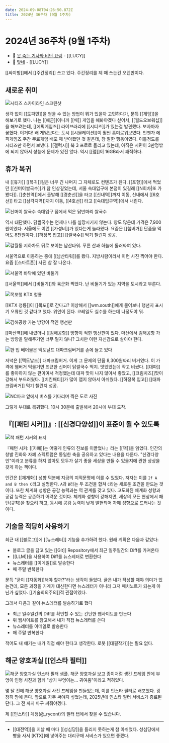 ```yaml
---
date: 2024-09-08T04:26:50.872Z
title: 2024년 36주차 (9월 1주차)
---
```


# 2024년 36주차 (9월 1주차)

- 🎵 [못 죽는 기사와 비단 요람](https://www.youtube.com/watch?v=Q9Nvvz6pd9g) - [[LUCY]]
- 🎵 [맞네](https://www.youtube.com/watch?v=2Lg9IuBQz8w) - [[LUCY]]

[[싸지방]]에서 [[주간정리]] 쓰고 있다. 주간정리를 제 때 쓰는건 오랜만이다.

## 새로운 취미

![시티즈 스카이라인 스크린샷](/images/cities-skyline.png)

생각 없이 [[도파민]]을 얻을 수 있는 방법이 뭐가 있을까 고민하다가, 문득 [[게임]]을 해보기로 했다. 나는 [[해군]]이니까 [[배]] 게임을 해봐야겠다 싶어서, [[월드오브워십]]을 해보려는데, [[에픽게임즈]] 라이브러리에 [[시티즈]]가 있는걸 발견했다. 보자마자 꽂혔다. 이거다! 배 게임보다는 도시 [[시뮬레이션]]이 훨씬 흥미로워보였다. 언젠가 에픽게임즈 주간 무료게임 배포 때 받아봤던 것 같은데, 참 잘한 행동이였다. 이틀정도를 시티즈만 하면서 보냈다. [[갤럭시]] 북 3 프로로 돌리고 있는데, 아직은 시민이 3만명밖에 되지 않아서 성능에 문제가 있진 않다. 역시 [[램]]이 16GB라서 쾌적하다.

## 휴가 복귀

내 [[휴가]] [[복귀]]길은 너무 긴 나머지 그 자체로도 컨텐츠가 된다. [[포항]]에서 먹었던 [[신머이쌀국수]]가 참 인상깊었는데, 서울 숙대입구에 본점이 있길래 [[N회차|또 가봤다]]. [[춘천역]]에서 출발해 [[경춘선]]을 타고 [[신내역]]까지 이동, 신내에서 [[6호선]] 타고 [[삼각지역]]까지 이동, [[4호선]] 타고 [[숙대입구역]]에서 내린다.

![신머이 쌀국수 숙대입구 점에서 먹은 닭반마리 쌀국수](/images/신머이쌀국수_숙대입구.jpg)

역시 대단했다. 닭쌀국수는 언제나 나를 실망시키지 않는다. 양도 많은데 가격은 7,900원이였다. 서울에도 이런 [[가성비]]가 있다는게 놀라웠다. 요즘은 [[햄버거]] 단품을 먹어도 8천원이다. [[하정복 입고]] [[쌀국수]] 먹기 챌린지 성공.

![갈월동 지하차도 뒤로 보이는 남산타워. 푸른 산과 하늘에 둘러싸여 있다.](/images/남산타워.jpg)

서울역으로 이동하는 중에 [[남산타워]]를 봤다. 지방사람이라서 이런 사진 찍어야 한다. 요즘 [[스마트폰]] 사진 참 잘 나온다.

![서울역 바닥에 있던 비둘기](/images/서울역_비둘기.jpg)

[[서울역]]에서 [[비둘기]]와 육군화 찍었다. 난 비둘기가 있는 지역을 도시라고 부른다.

![목포행 KTX 청룡](/images/목포행_청룡.jpg)

[[KTX 청룡]]이 [[목포]]로 간다고? 이상해서 [[wm.south]]에게 물어보니 행선지 표시기 오류인 것 같다고 했다. 위안이 된다. 코레일도 실수를 하는데 나정도야 뭐.

![김해공항 가는 방향이 적인 행선판](/images/김해공항가는길행선판.jpg)

[[마산역]]에 내렸더니 [[김해공항]] 방향이 적힌 행선판이 있다. 마산에서 김해공항 가는 방향을 말해주기엔 너무 멀지 않니? 그치만 이런 자신감으로 살아야 한다.

![한 입 베어물은 맥도날드 대파크림버거를 손에 들고 있다](/images/대파크림버거.jpg)

저녁은 [[맥도날드]] 대파크림버거. 이게 그 문제의 단품 8,300원짜리 버거였다. 이 가격에 햄버거 먹을거면 뜨끈한 신머이 닭쌀국수 먹지. 맛있었는데 작고 비쌌다. [[대파]]를 좋아하지 않는 편이여서 걱정했는데 대파 맛이 나지 않아서 좋았고, [[크림치즈]]맛이 강해서 부드러웠다. [[치킨패티]]가 많이 맵지 않아서 아쉬웠다. [[하정복 입고]] [[대파크림버거]] 먹기 챌린지 성공.

![NC파크 앞에서 버스를 기다리며 찍은 도로 사진](/images/NC파크앞정류장.jpg)

그렇게 부대로 복귀했다. 10시 30분에 출발해서 20시에 부대 도착.

## 『[[패턴 시커]]』: [[신경다양성]]이 표준이 될 수 있도록

![책 패턴 시커의 표지](/images/pattern-seeker.png)

『패턴 시커: [[자폐]]는 어떻게 인류의 진보를 이끌었나』라는 [[책]]을 읽었다. 인간의 창발 진화와 자폐 스펙트럼은 동일한 축을 공유하고 있다는 내용을 다룬다. "신경다양인"이라고 분류를 하지 않아도 모두가 살기 좋을 세상을 만들 수 있을지에 관한 상상을 갖게 하는 책이다.

인간은 [[체계화]] 성향 덕분에 지금의 지적문명에 이를 수 있었다. 저자는 이를 `If A and B then C`라고 설명한다. `A`과 `B`라는 두 조건을 합쳐 `C`라는 새로운 조건을 만드는 것이다. 또한 체계화 성향은 공감 능력과는 역 관계를 갖고 있다. 고도화된 체계화 성향과 공감 능력은 공존하기 어려운 것이다. 체계화 성향이 강해지면, 세상의 모든 현상에서 패턴(규칙)을 찾으려 하고, 동시에 공감 능력이 낮게 발현되어 자폐 성향으로 드러나는 것이다.

## 기술을 적당히 사용하기

최근 내 [[블로그]]에 [[뉴스레터]] 기능을 추가하려 했다. 원래 계획은 다음과 같았다:

- 블로그 글을 담고 있는 [[Git]] Repository에서 최근 일주일간의 Diff를 가져온다
- [[LLM]]을 사용하여 Diff를 뉴스레터로 변환한다
- 뉴스레터를 [[이메일]]로 발송한다
- 매 주말 반복한다

문득 "굳이 [[자동화]]해야 할까?"라는 생각이 들었다. 글은 내가 작성할 때야 의미가 있는건데, 모든 과정을 기계가 대신한다면 뉴스레터가 아니라 그저 패치노트가 되는게 아닌가 싶었다. [[기술회의주의]]적 관점이였다.

그래서 다음과 같이 뉴스레터를 발송하기로 했다

- 최근 일주일간의 Diff를 확인할 수 있는 간단한 웹사이트를 만든다
- 위 웹사이트를 참고해서 내가 직접 뉴스레터를 쓴다
- 뉴스레터를 이메일로 발송한다
- 매 주말 반복한다

적어도 내 얘기는 내가 직접 해야 한다고 생각한다. 로봇 [[대필작가]]는 필요 없다.

## 해군 양호과실 [[인스타 필터]]

![해군 양호과실 인스타 필터 샘플. 해군 양호과실 보고 종이처럼 생긴 프레임 안에 부엉이 인형 사진과 함께 "상기 부엉이는... 귀여움"이라고 적혀있다.](/images/rokn-reward-penalty-report.png)

몇 달 전에 해군 양호과실 사진 프레임을 만들었는데, 이를 인스타 필터로 배포했다. 굉장히 맘에 든다. 앞으로 자주 써야지 싶었는데, 2025년에 인스타 필터 서비스가 종료된단다. 그 전 까지 마구 써줘야겠다.

제 [[인스타]] 계정(@_rycont)의 필터 탭에서 찾을 수 있습니다.

---

- [[대전역]]을 지날 때 마다 [[성심당]]을 들리지 못하는게 참 아쉬었다. 성심당에서 빵을 사서 [KTX]]에 넣어주는 대리구매 서비스가 있으면 좋겠다.
